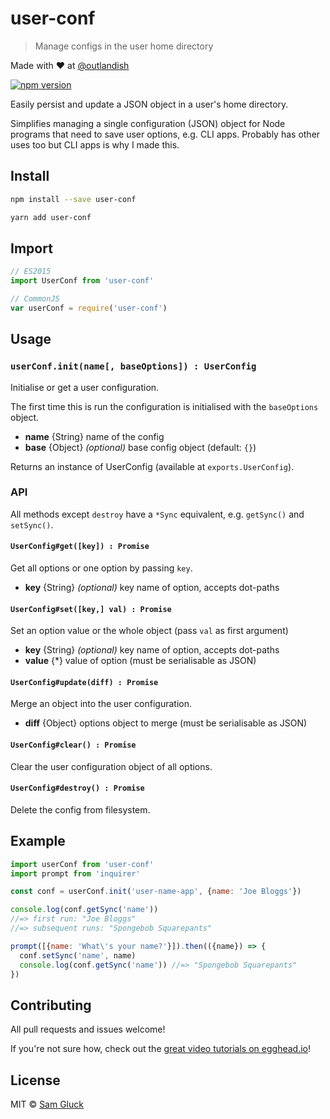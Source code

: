 # user-conf

> Manage configs in the user home directory

Made with ❤ at [@outlandish](http://www.twitter.com/outlandish)

<a href="http://badge.fury.io/js/user-conf"><img alt="npm version" src="https://badge.fury.io/js/user-conf.svg"></a>

Easily persist and update a JSON object in a user's home directory.

Simplifies managing a single configuration (JSON) object for Node 
programs that need to save user options, e.g. CLI apps. Probably has other
uses too but CLI apps is why I made this.

## Install

```sh
npm install --save user-conf
```

```sh
yarn add user-conf
```

## Import

```js
// ES2015
import UserConf from 'user-conf'
```

```js
// CommonJS
var userConf = require('user-conf')
```

## Usage

### `userConf.init(name[, baseOptions]) : UserConfig`

Initialise or get a user configuration. 

The first time this is run the configuration is initialised with the `baseOptions` object.

- __name__ {String} name of the config
- __base__ {Object} _(optional)_ base config object (default: `{}`)

Returns an instance of UserConfig (available at `exports.UserConfig`). 

### API

All methods except `destroy` have a `*Sync` equivalent, e.g. `getSync()` and `setSync()`.

#### `UserConfig#get([key]) : Promise`

Get all options or one option by passing `key`.

- __key__ {String} _(optional)_ key name of option, accepts dot-paths

#### `UserConfig#set([key,] val) : Promise`

Set an option value or the whole object (pass `val` as first argument)

- __key__ {String} _(optional)_ key name of option, accepts dot-paths
- __value__ {*} value of option (must be serialisable as JSON)

#### `UserConfig#update(diff) : Promise`

Merge an object into the user configuration.

- __diff__ {Object} options object to merge (must be serialisable as JSON)

#### `UserConfig#clear() : Promise`

Clear the user configuration object of all options.
 
#### `UserConfig#destroy() : Promise`

Delete the config from filesystem.

## Example

```js
import userConf from 'user-conf'
import prompt from 'inquirer'

const conf = userConf.init('user-name-app', {name: 'Joe Bloggs'})

console.log(conf.getSync('name')) 
//=> first run: "Joe Bloggs" 
//=> subsequent runs: "Spongebob Squarepants" 

prompt([{name: 'What\'s your name?'}]).then(({name}) => {
  conf.setSync('name', name)
  console.log(conf.getSync('name')) //=> "Spongebob Squarepants"
})
```

## Contributing

All pull requests and issues welcome!

If you're not sure how, check out the [great video tutorials on egghead.io](http://bit.ly/2aVzthz)!

## License

MIT © [Sam Gluck](github.com/sdgluck)
